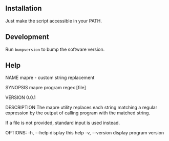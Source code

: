 ## Installation

Just make the script accessible in your PATH.

## Development

Run `bumpversion` to bump the software version.

## Help

NAME
   mapre - custom string replacement

SYNOPSIS
   mapre program regex [file]

VERSION
   0.0.1

DESCRIPTION
   The mapre utility replaces each string matching a regular expression
   by the output of calling program with the matched string.

   If a file is not provided, standard input is used instead.

OPTIONS:
   -h, --help                 display this help
   -v, --version              display program version
